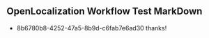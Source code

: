 ## OpenLocalization Workflow Test MarkDown
* 8b6780b8-4252-47a5-8b9d-c6fab7e6ad30 thanks!

<!--HONumber=Sep16_HO2-->


